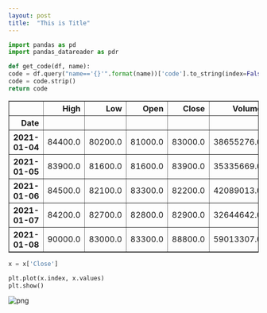 ```yaml
---
layout: post
title:  "This is Title"
---
```


```python
import pandas as pd
import pandas_datareader as pdr
```


```python
def get_code(df, name):
code = df.query("name=='{}'".format(name))['code'].to_string(index=False)
code = code.strip()
return code

```




<div>
<style scoped>
    .dataframe tbody tr th:only-of-type {
        vertical-align: middle;
    }

    .dataframe tbody tr th {
        vertical-align: top;
    }

    .dataframe thead th {
        text-align: right;
    }
</style>
<table border="1" class="dataframe">
  <thead>
    <tr style="text-align: right;">
      <th></th>
      <th>High</th>
      <th>Low</th>
      <th>Open</th>
      <th>Close</th>
      <th>Volume</th>
      <th>Adj Close</th>
    </tr>
    <tr>
      <th>Date</th>
      <th></th>
      <th></th>
      <th></th>
      <th></th>
      <th></th>
      <th></th>
    </tr>
  </thead>
  <tbody>
    <tr>
      <th>2021-01-04</th>
      <td>84400.0</td>
      <td>80200.0</td>
      <td>81000.0</td>
      <td>83000.0</td>
      <td>38655276.0</td>
      <td>82268.570312</td>
    </tr>
    <tr>
      <th>2021-01-05</th>
      <td>83900.0</td>
      <td>81600.0</td>
      <td>81600.0</td>
      <td>83900.0</td>
      <td>35335669.0</td>
      <td>83160.648438</td>
    </tr>
    <tr>
      <th>2021-01-06</th>
      <td>84500.0</td>
      <td>82100.0</td>
      <td>83300.0</td>
      <td>82200.0</td>
      <td>42089013.0</td>
      <td>81475.625000</td>
    </tr>
    <tr>
      <th>2021-01-07</th>
      <td>84200.0</td>
      <td>82700.0</td>
      <td>82800.0</td>
      <td>82900.0</td>
      <td>32644642.0</td>
      <td>82169.460938</td>
    </tr>
    <tr>
      <th>2021-01-08</th>
      <td>90000.0</td>
      <td>83000.0</td>
      <td>83300.0</td>
      <td>88800.0</td>
      <td>59013307.0</td>
      <td>88017.460938</td>
    </tr>
  </tbody>
</table>
</div>




```python
x = x['Close']
```


```python
plt.plot(x.index, x.values)
plt.show()
```


    
![png](output_3_0.png)
    



```python

```
